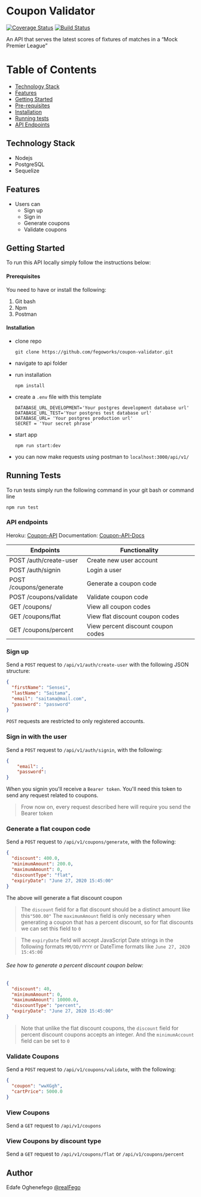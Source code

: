 <!-- @format -->

# Coupon Validator

[![Coverage Status](https://coveralls.io/repos/github/fegoworks/coupon-validator/badge.svg?branch=develop)](https://coveralls.io/github/fegoworks/coupon-validator?branch=develop)
[![Build Status](https://travis-ci.org/fegoworks/coupon-validator.svg?branch=develop)](https://travis-ci.org/fegoworks/coupon-validator)

An API that serves the latest scores of fixtures of matches in a “Mock Premier League”

# Table of Contents

- [Technology Stack](#tstack)
- [Features](#features)
- [Getting Started](#started)
- [Pre-requisites](#require)
- [Installation](#installation)
- [Running tests](#tests)
- [API Endpoints](#endpoints)

## Technology Stack<a name="tstack"></a>

- Nodejs
- PostgreSQL
- Sequelize

## Features<a name="features"></a>

- Users can
  - Sign up
  - Sign in
  - Generate coupons
  - Validate coupons

## Getting Started<a name="started"></a>

To run this API locally simply follow the instructions below:

#### Prerequisites<a name="require"></a>

You need to have or install the following:

1. Git bash
2. Npm
3. Postman

#### Installation<a name="installation"></a>

- clone repo
  ```
  git clone https://github.com/fegoworks/coupon-validator.git
  ```
- navigate to api folder
- run installation
  ```
  npm install
  ```
- create a `.env` file with this template

  ```
  DATABASE_URL_DEVELOPMENT='Your postgres development database url'
  DATABASE_URL_TEST='Your postgres test database url'
  DATABASE_URL= 'Your postgres production url'
  SECRET = 'Your secret phrase'
  ```

- start app
  ```
  npm run start:dev
  ```
- you can now make requests using postman to `localhost:3000/api/v1/`

## Running Tests<a name="tests"></a>

To run tests simply run the following command in your git bash or command line

```
npm run test
```

### API endpoints

Heroku: [Coupon-API](https://coupons-fe.herokuapp.com/)
Documentation: [Coupon-API-Docs]()

| Endpoints              | Functionality                      |
| ---------------------- | ---------------------------------- |
| POST /auth/create-user | Create new user account            |
| POST /auth/signin      | Login a user                       |
| POST /coupons/generate | Generate a coupon code             |
| POST /coupons/validate | Validate coupon code               |
| GET /coupons/          | View all coupon codes              |
| GET /coupons/flat      | View flat discount coupon codes    |
| GET /coupons/percent   | View percent discount coupon codes |

### Sign up<a name="endpoints"></a>

Send a `POST` request to `/api/v1/auth/create-user` with the following JSON structure:

```json
{
  "firstName": "Sensei",
  "lastName": "Saitama",
  "email": "saitama@mail.com",
  "password": "password"
}
```

`POST` requests are restricted to only registered accounts.

### Sign in with the user

Send a `POST` request to `/api/v1/auth/signin`, with the following:

```json
{
	"email": ,
	"password":
}
```

When you signin you'll receive a `Bearer token`. You'll need this token to send any request related to coupons.

> Frow now on, every request described here will require you send
> the Bearer token

### Generate a flat coupon code

Send a `POST` request to `/api/v1/coupons/generate`, with the following:

```json
{
  "discount": 400.0,
  "minimumAmount": 200.0,
  "maximumAmount": 0,
  "discountType": "flat",
  "expiryDate": "June 27, 2020 15:45:00"
}
```

The above will generate a flat discount coupon

> The `discount` field for a flat discount should be a distinct amount like this`"500.00"`
> The `maximumAmount` field is only necessary when generating a coupon that has a percent discount, so for
> flat discounts we can set this field to `0`

> The `expiryDate` field will accept JavaScript Date strings in the following formats
> `MM/DD/YYYY` or DateTime formats like `June 27, 2020 15:45:00`

###### See how to generate a percent discount coupon below:

```json
{
  "discount": 40,
  "minimumAmount": 0,
  "maximumAmount": 10000.0,
  "discountType": "percent",
  "expiryDate": "June 27, 2020 15:45:00"
}
```

> Note that unlike the flat discount coupons, the `discount` field for percent discount coupons accepts an
> integer. And the `minimumAccount` field can be set to `0`

### Validate Coupons

Send a `POST` request to `/api/v1/coupons/validate`, with the following:

```json
{
  "coupon": "wwXGgh",
  "cartPrice": 5000.0
}
```

### View Coupons

Send a `GET` request to `/api/v1/coupons`

### View Coupons by discount type

Send a `GET` request to `/api/v1/coupons/flat` or `/api/v1/coupons/percent`

## Author

Edafe Oghenefego
[@realFego](https://twitter.com/realFego)
